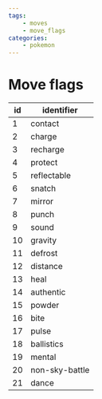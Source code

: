 ```yaml
---
tags:
    - moves
    - move_flags
categories:
    - pokemon
---
```


# Move flags

| id |   identifier   |
|----|----------------|
| 1  | contact        |
| 2  | charge         |
| 3  | recharge       |
| 4  | protect        |
| 5  | reflectable    |
| 6  | snatch         |
| 7  | mirror         |
| 8  | punch          |
| 9  | sound          |
| 10 | gravity        |
| 11 | defrost        |
| 12 | distance       |
| 13 | heal           |
| 14 | authentic      |
| 15 | powder         |
| 16 | bite           |
| 17 | pulse          |
| 18 | ballistics     |
| 19 | mental         |
| 20 | non-sky-battle |
| 21 | dance          |
